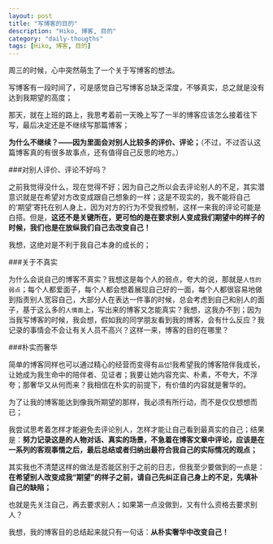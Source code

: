 ```yaml
---
layout: post
title: "写博客的目的"
description: "Hiko, 博客, 目的"
category: "daily-thougths"
tags: [Hiko, 博客, 目的]
---
```

周三的时候，心中突然萌生了一个关于写博客的想法。

写博客有一段时间了，可是感觉自己写博客总缺乏深度，不够真实，总之就是没有达到我期望的高度；

那天，就在上班的路上，我思考着前一天晚上写了一半的博客应该怎么接着往下写，最后决定还是不继续写那篇博客；

**为什么不继续？——因为里面会对别人比较多的评价、评论；**（不过，不过否认这篇博客真的有很多故事点，还有值得自己反思的地方。）

###对别人评价、评论不好吗？

之前我觉得没什么，现在觉得不好；因为自己之所以会去评论别人的不足，其实潜意识就是在希望对方改变成跟自己想象的一样；这是不现实的，我不能将自己的‘期望’寄托在别人身上，因为对方的行为不受我控制，这样一来我的评论可能是白搭。但是，**这还不是关键所在，更可怕的是在要求别人变成我们期望中的样子的时候，我们也是在放纵我们自己去改变自己！**

我想，这绝对是不利于我自己本身的成长的；

###关于不真实

为什么会说自己的博客不真实？我想这是每个人的弱点，夸大的说，那就是`人性的弱点`；每个人都爱面子，每个人都会想着展现自己好的一面，每个人都很容易地做到指责别人宽容自己，大部分人在表达一件事的时候，总会考虑到自己和别人的面子，基于这么多的`人情面`上，写出来的博客又怎能真实？我想，这我办不到；因为当我写博客的时候，我会想，假如我的同学朋友看到我的博客，会有什么反应？我记录的事情会不会让有关人员不高兴？这样一来，博客的目的在哪里？

###朴实而奢华

简单的博客同样也可以通过精心的经营而变得有`品位`!我希望我的博客陪伴我成长，让她成为我生命中的陪伴者、见证者；我要让她内容充实、朴素，不夸大，不浮夸；那奢华又从何而来？我相信在朴实的前提下，有价值的内容就是奢华的。

为了让我的博客能达到像我所期望的那样，我必须有所行动，而不是仅仅想想而已；

我尝试思考着怎样才能避免去评论别人，怎样才能让自己看到最真实的自己；结果是：**努力记录这是的人物对话、真实的场景，不急着在博客文章中评论，应该是在一系列的客观事情之后，最后总结或者归纳出最符合我自己的实际情况的观点；**

其实我也不清楚这样的做法是否能区别于之前的日志，但我至少要做到的一点是：**在希望别人改变成我“期望”的样子之前，请自己先纠正自己身上的不足，先填补自己的缺陷；**

也就是先关注自己，再去要求别人；如果第一点没做到，又有什么资格去要求别人？

我想，我的博客目的总结起来就只有一句话：**从朴实奢华中改变自己！**